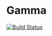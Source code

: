# Gamma

[![Build Status](https://travis-ci.com/cthit/Gamma.svg?branch=develop)](https://travis-ci.com/cthit/Gamma)
